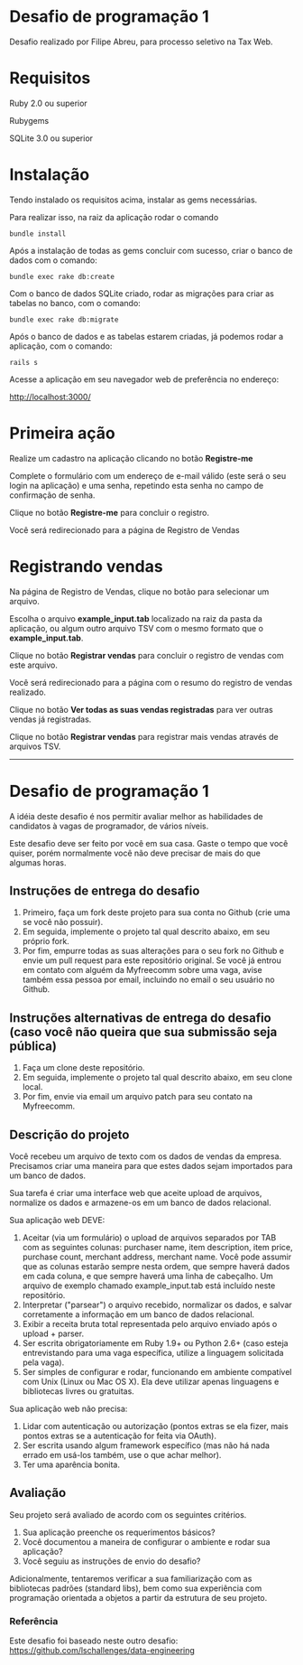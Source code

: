 # Desafio de programação 1

Desafio realizado por Filipe Abreu, para processo seletivo na Tax Web.

# Requisitos

Ruby 2.0 ou superior

Rubygems

SQLite 3.0 ou superior


# Instalação

Tendo instalado os requisitos acima, instalar as gems necessárias.

Para realizar isso, na raiz da aplicação rodar o comando

    bundle install

Após a instalação de todas as gems concluir com sucesso, criar o banco de dados com o comando:

    bundle exec rake db:create

Com o banco de dados SQLite criado, rodar as migrações para criar as tabelas no banco, com o comando:

    bundle exec rake db:migrate

Após o banco de dados e as tabelas estarem criadas, já podemos rodar a aplicação, com o comando:

    rails s

Acesse a aplicação em seu navegador web de preferência no endereço:

[http://localhost:3000/](http://localhost:3000/)

# Primeira ação

Realize um cadastro na aplicação clicando no botão __Registre-me__

Complete o formulário com um endereço de e-mail válido (este será o seu login na aplicação) e uma senha,
repetindo esta senha no campo de confirmação de senha.

Clique no botão __Registre-me__ para concluir o registro.

Você será redirecionado para a página de Registro de Vendas

# Registrando vendas

Na página de Registro de Vendas, clique no botão para selecionar um arquivo.

Escolha o arquivo __example_input.tab__ localizado na raiz da pasta da aplicação,
ou algum outro arquivo TSV com o mesmo formato que o __example_input.tab__.

Clique no botão __Registrar vendas__ para concluir o registro de vendas com este arquivo.

Você será redirecionado para a página com o resumo do registro de vendas realizado.

Clique no botão __Ver todas as suas vendas registradas__ para ver outras vendas já registradas.

Clique no botão __Registrar vendas__ para registrar mais vendas através de arquivos TSV.

- - -

# Desafio de programação 1
A idéia deste desafio é nos permitir avaliar melhor as habilidades de candidatos à vagas de programador, de vários níveis.

Este desafio deve ser feito por você em sua casa. Gaste o tempo que você quiser, porém normalmente você não deve precisar de mais do que algumas horas.

## Instruções de entrega do desafio
1. Primeiro, faça um fork deste projeto para sua conta no Github (crie uma se você não possuir).
1. Em seguida, implemente o projeto tal qual descrito abaixo, em seu próprio fork.
1. Por fim, empurre todas as suas alterações para o seu fork no Github e envie um pull request para este repositório original. Se você já entrou em contato com alguém da Myfreecomm sobre uma vaga, avise também essa pessoa por email, incluindo no email o seu usuário no Github.

## Instruções alternativas de entrega do desafio (caso você não queira que sua submissão seja pública)
1. Faça um clone deste repositório.
1. Em seguida, implemente o projeto tal qual descrito abaixo, em seu clone local.
1. Por fim, envie via email um arquivo patch para seu contato na Myfreecomm.

## Descrição do projeto
Você recebeu um arquivo de texto com os dados de vendas da empresa. Precisamos criar uma maneira para que estes dados sejam importados para um banco de dados.

Sua tarefa é criar uma interface web que aceite upload de arquivos, normalize os dados e armazene-os em um banco de dados relacional.

Sua aplicação web DEVE:

1. Aceitar (via um formulário) o upload de arquivos separados por TAB com as seguintes colunas: purchaser name, item description, item price, purchase count, merchant address, merchant name. Você pode assumir que as colunas estarão sempre nesta ordem, que sempre haverá dados em cada coluna, e que sempre haverá uma linha de cabeçalho. Um arquivo de exemplo chamado example_input.tab está incluído neste repositório.
1. Interpretar ("parsear") o arquivo recebido, normalizar os dados, e salvar corretamente a informação em um banco de dados relacional.
1. Exibir a receita bruta total representada pelo arquivo enviado após o upload + parser.
1. Ser escrita obrigatoriamente em Ruby 1.9+ ou Python 2.6+ (caso esteja entrevistando para uma vaga específica, utilize a linguagem solicitada pela vaga).
1. Ser simples de configurar e rodar, funcionando em ambiente compatível com Unix (Linux ou Mac OS X). Ela deve utilizar apenas linguagens e bibliotecas livres ou gratuitas.

Sua aplicação web não precisa:

1. Lidar com autenticação ou autorização (pontos extras se ela fizer, mais pontos extras se a autenticação for feita via OAuth).
1. Ser escrita usando algum framework específico (mas não há nada errado em usá-los também, use o que achar melhor).
1. Ter uma aparência bonita.

## Avaliação
Seu projeto será avaliado de acordo com os seguintes critérios. 

1. Sua aplicação preenche os requerimentos básicos?
1. Você documentou a maneira de configurar o ambiente e rodar sua aplicação?
1. Você seguiu as instruções de envio do desafio?

Adicionalmente, tentaremos verificar a sua familiarização com as bibliotecas padrões (standard libs), bem como sua experiência com programação orientada a objetos a partir da estrutura de seu projeto.

### Referência

Este desafio foi baseado neste outro desafio: https://github.com/lschallenges/data-engineering
